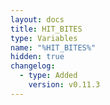 ```yaml
---
layout: docs
title: HIT_BITES
type: Variables
name: "%HIT_BITES%"
hidden: true
changelog:
  - type: Added
    version: v0.11.3
---
```

